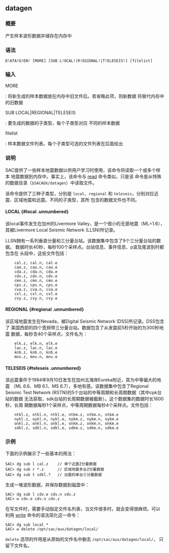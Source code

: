 ## datagen 

### 概要

产生样本波形数据并储存在内存中

### 语法

``` {.bash}
D!ATA!G!EN! [MORE] [SUB L!OCAL!|R!EGIONAL!|T!ELESEIS!] [filelist]
```

### 输入

MORE

:   将新生成的样本数据放在内存中旧文件后。若省略此项，则新数据
    将替代内存中的旧数据

SUB LOCAL|REGIONAL|TELESEIS

:   要生成的数据的子类型，每个子类型对应 不同的样本数据

filelist

:   样本数据文件列表。每个子类型可选的文件列表在后面给出

### 说明

SAC提供了一些样本地震数据以供用户学习时使用，该命令将读取一个或多个样本
地震数据到内存中。事实上，该命令与 [read](/commands/read.md)
命令类似，只是该 命令是从特殊的数据目录（`$SACAUX/datagen`）中读取文件。

该命令提供了三种子类型，分别是 `local`、`regional` 和
`teleseis`，分别对应近震、区域地震和远震。不同的子类型，其所
包含的数据文件也不同。

#### LOCAL {#local .unnumbered}

该local事件发生在加州的Livermore
Valley，是一个很小的无感地震（ML=1.6）， 其被Livermore Local Seismic
Network (LLSN)所记录。

LLSN拥有一系列垂直分量和三分量台站。该数据集中包含了9个三分量台站的数据。
数据时长40秒，每秒100个采样点。台站信息、事件信息、p波及尾波到时都包含在
头段中，这些文件包括：

``` {.bash}
    cal.z, cal.n, cal.e
    cao.z, cao.n, cao.e
    cda.z, cda.n, cda.e
    cdv.z, cdv.n, cdv.e
    cmn.z, cmn.n, cmn.e
    cps.z, cps.n, cps.e
    cva.z, cva.n, cva.e
    cvl.z, cvl.n, cvl.e
    cvy.z, cvy.n, cvy.e
```

#### REGIONAL {#regional .unnumbered}

该区域地震发生在Nevada，被Digital Seismic Network (DSS)所记录。DSS包含了
美国西部的四个宽频带三分量台站。数据包含了从发震前5秒开始的为300秒地震
数据，每秒含40个采样点，文件名为：

``` {.bash}
    elk.z, elk.n, elk.e
    lac.z, lac.n, lac.e
    knb.z, knb.n, knb.e
    mnv.z, mnv.n, mnv.e
```

#### TELESEIS {#teleseis .unnumbered}

该远震事件于1984年9月10日发生在加州北海岸Eureka附近，其为中等偏大的地震
（ML 6.6、MB 6.1、MS 6.7），多地有感。该数据集中包含了Regional Seismic
Test Network (RSTN)的5个台站的中等周期和长周期数据（其中cpk台站的数据
无法获取，sdk台站的长周期数据被截断）。这个数据集的数据时长1600秒，长周
期数据每秒1个采样点，中等周期数据每秒4个采样点。文件包括：

``` {.bash}
    ntkl.z, ntkl.n, ntkl.e, ntkm.z, ntkm.n, ntkm.e
    nykl.z, nykl.n, nykl.e, nykm.z, nykm.n, nykm.e
    onkl.z, onkl.n, onkl.e, onkm.z, onkm.n, onkm.e
    sdkl.z, sdkl.n, sdkl.e, sdkm.z, sdkm.n, sdkm.e
```

### 示例

下面的示例展示了一些基本的用法：

``` {.bash}
SAC> dg sub l cal.z    // 单个近震Z分量数据
SAC> dg sub r *.z      // 区域地震多台Z分量数据
SAC> dg sub t sdkl.?   // 远震的单台三分量数据
```

生成一堆波形数据，并保存数据到磁盘中：

``` {.bash}
SAC> dg sub l cdv.e cdv.n cdv.z
SAC> w cdv.e cdv.n cdv.z
```

在写文件时，需要手动指定文件名列表，当文件很多时，就会变得很麻烦。可以
利用 [write](/commands/write.md) 命令的语法简化这一命令：

``` {.bash}
SAC> dg sub local *
SAC> w delete /opt/sac/aux/datagen/local/
```

`delete` 选项的作用是从原始的文件名中删去
`/opt/sac/aux/datagen/local/`， 只留下文件名。
